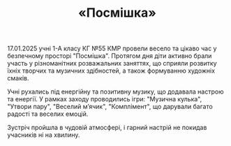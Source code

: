 ﻿---
title: «Посмішка»
---

17.01.2025 учні 1-А класу КГ №55 КМР провели весело та цікаво час у безпечному просторі "Посмішка". Протягом дня діти активно брали участь у різноманітних розважальних заняттях, що сприяли розвитку їхніх творчих та музичних здібностей, а також формуванню художніх смаків.

Учні рухались під енергійну та позитивну музику, що додавала настрою та енергії. У рамках заходу проводились ігри: "Музична кулька", "Утвори пару", "Веселий м’ячик", "Комплімент", що дарували багато радості та веселих емоцій.

Зустріч пройшла в чудовій атмосфері, і гарний настрій не покидав учасників ні на хвилину.

<slideshow />